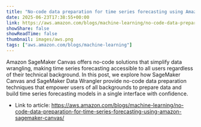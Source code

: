 ```yaml
---
title: "No-code data preparation for time series forecasting using Amazon SageMaker Canvas"
date: 2025-06-23T17:38:55+00:00
link: https://aws.amazon.com/blogs/machine-learning/no-code-data-preparation-for-time-series-forecasting-using-amazon-sagemaker-canvas/
showShare: false
showReadTime: false
thumbnail: images/aws.png
tags: ["aws.amazon.com/blogs/machine-learning"]
---
```

Amazon SageMaker Canvas offers no-code solutions that simplify data wrangling, making time series forecasting accessible to all users regardless of their technical background. In this post, we explore how SageMaker Canvas and SageMaker Data Wrangler provide no-code data preparation techniques that empower users of all backgrounds to prepare data and build time series forecasting models in a single interface with confidence.

- Link to article: https://aws.amazon.com/blogs/machine-learning/no-code-data-preparation-for-time-series-forecasting-using-amazon-sagemaker-canvas/